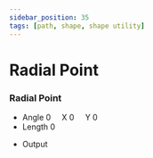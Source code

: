 ```yaml
---
sidebar_position: 35
tags: [path, shape, shape utility]
---
```


# Radial Point

<div className="patch-container">
    <div className="patch processor">
        <h3>Radial Point</h3>
        <ul className="inputs">
            <li>Angle <span>0</span>&nbsp;&nbsp;&nbsp;&nbsp; X <span>0</span>&nbsp;&nbsp;&nbsp;&nbsp; Y <span>0</span></li>
            <li>Length <span>0</span></li>
        </ul>
        <ul className="outputs">
            <li>Output</li>
        </ul>
    </div>
</div>
